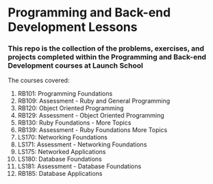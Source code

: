 # Programming and Back-end Development Lessons

### This repo is the collection of the problems, exercises, and projects completed within the Programming and Back-end Development courses at Launch School

The courses covered: 

1. RB101: Programming Foundations
2. RB109: Assessment - Ruby and General Programming
3. RB120: Object Oriented Programming
4. RB129: Assessment - Object Oriented Programming
5. RB130: Ruby Foundations - More Topics
6. RB139: Assessment - Ruby Foundations More Topics
7. LS170: Networking Foundations
8. LS171: Assessment - Networking Foundations
9. LS175: Networked Applications
10. LS180: Database Foundations
11. LS181: Assessment - Database Foundations
12. RB185: Database Applications